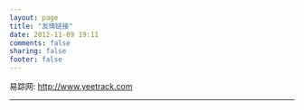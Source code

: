 ```yaml
---
layout: page
title: "友情链接"
date: 2012-11-09 19:11
comments: false
sharing: false
footer: false
---
```



易踪网: <http://www.yeetrack.com>   




----